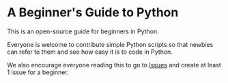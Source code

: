 # A Beginner's Guide to Python

This is an open-source guide for beginners in Python. 

Everyone is welcome to contribute simple Python scripts so that newbies can refer to them and see how easy it is to code in Python. 

We also encourage everyone reading this to go to [Issues](https://github.com/HarendraSingh22/Python-Guide-for-Beginners/issues) and create at least 1 issue for a beginner.

